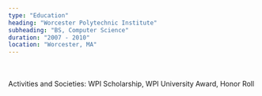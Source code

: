```yaml
---
type: "Education"
heading: "Worcester Polytechnic Institute"
subheading: "BS, Computer Science"
duration: "2007 - 2010"
location: "Worcester, MA"
---
```

<br/>
<br/>
Activities and Societies: WPI Scholarship, WPI University Award, Honor Roll